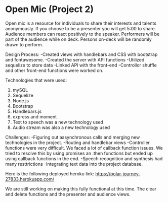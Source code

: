 # Open Mic (Project 2)

Open mic is a resource for individuals to share their interests and talents anonymously. If you choose to be a presenter you will get 5:00 to share. Audience members can react positively to the speaker. Performers will be part of the audience while on deck. Persons on-deck will be randomly drawn to perform.

Design Process: 
-Created views with handlebars and CSS with bootstrap and fontawesome.
-Created the server with API functions
-Utilized sequelize to store data 
-Linked API with the front-end 
-Controllor shuffle and other front-end functions were worked on.

Technologies that were used:
1. mySQL
2. Sequelize
3. Node.js
4. Bootstrap
5. Handlebars.js
6. express and moment
7. Text to speech was a new technology used
8. Audio stream was also a new technology used

Challenges: 
-Figuring out aasynchronous calls and merging new technologies in the project.
-Routing and handlebar views
-Controller functions were very difficult. We faced a lot of callback function issues. We tried to resolve this by using promises an .then functions but ended up using callback functions in the end.
-Speech recognition and synthesis had many resttrictions 
-Integrating text data into the project database.

Here is the following deployed heroku link: https://polar-journey-27833.herokuapp.com/ 

We are still working on making this fully functional at this time. The clear and delete functions and the presenter and audience views. 

